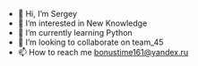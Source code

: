 - 👋 Hi, I’m Sergey 
- 👀 I’m interested in New Knowledge
- 🌱 I’m currently learning Python
- 💞️ I’m looking to collaborate on team_45
- 📫 How to reach me bonustime161@yandex.ru

<!---
Nemets87/Nemets87 is a ✨ special ✨ repository because its `README.md` (this file) appears on your GitHub profile.
You can click the Preview link to take a look at your changes.
--->
